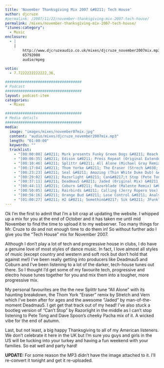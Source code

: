 ```yaml
---
title: 'November Thanksgiving Mix 2007 &#8211; Tech House'
author: djcruze
#permalink: /2007/11/22/november-thanksgiving-mix-2007-tech-house/
permalink: /mixes/november-thanksgiving-mix-2007-tech-house/
"itunes:category":
  - Music
enclosure:
  - |
    |
        http://www.djcruzeaudio.co.uk/mixes/djcruze_november2007mix.mp3
        65792000
        audio/mpeg
        
votio:
  - 7.7222222222222,36,

###################################
# Podcast
###################################
layout: podcast-item
categories:
  - Mixes

###################################
# Media details
###################################
media:
  image: "images/mixes/november07mix.jpg"
  content: "audio/mixes/djcruze_november2007mix.mp3"
  length: "01:00:00"
  keywords: ""
  tracklist:
    - "[00:00:00] &#8211; Murk presents Funky Green Dogs &#8211; Reach For Me (TV Rock &#038; Dirty South Remix) &#8211; CR2"
    - "[00:06:35] &#8211; Edison &#8211; Press Repeat (Original Extended Mix) &#8211; Rebirth"
    - "[00:10:46] &#8211; Splittr &#8211; All Alone (Michael Gray Remix) &#8211; Eye Industries"
    - "[00:17:04] &#8211; Thom Yorke &#8211; The Eraser (Strech &#038; Vern Edit) &#8211; White"
    - "[00:23:23] &#8211; Seal &#8211; Amazing (Thin White Duke Dub) &#8211; Warner Bros."
    - "[00:29:02] &#8211; Razorlight &#8211; Can&#8217;t Stop (Pete Tong and Dave Spoon Pure Pacha Mix) &#8211; White"
    - "[00:37:11] &#8211; Deadmau5 &#8211; Jaded (Original Mix) &#8211; Mau5trap"
    - "[00:44:11] &#8211; Coburn &#8211; Razorblade (Malente Remix) &#8211; Ego"
    - "[00:50:05] &#8211; Rairbirds &#8211; Calling (Jerry Ropero Vox) &#8211; One Little Indian"
    - "[00:56:16] &#8211; Orange Bud &#8211; Lose Control &#8211; Analyzed Records"
    - "[01:00:27] &#8211; H2 &#8211; Somethin&#8217; Sik &#8211; JFunk"
---
```


Ok I&#8217;m the first to admit that I&#8217;m a bit crap at updating the website. I whipped up a mix for you at the end of October and it has taken me until mid November to find the time to upload it to my webserver. Too many things for Mr. Cruze to do and not enough time to do them in! So without further ado I give you the &#8220;Tech House&#8221; mix for November 2007.

Although I don&#8217;t play a lot of tech and progressive house in clubs, I do have a genuine love of most styles of dance music. In fact, I love almost all styles of music (except country and western and soft rock but don&#8217;t hold that against me!) I&#8217;ve been really getting into producers like Deadmau5 and Coburn and I&#8217;ve been listening to a lot of the darker, tech-house tunes out there. So I thought I&#8217;d get some of my favourite tech, progressive and electro house tunes together for you and mix them into a tougher, more progressive mix.

My personal favourites are the the new Splittr tune &#8220;All Alone&#8221; with its haunting breakdown, the Thom York &#8220;Eraser&#8221; remix by Stretch and Vern which I&#8217;ve been after for ages and the awesome &#8220;Jaded&#8221; by man-of-the-moment Deadmau5. I get get that track out of my head! I&#8217;ve also stuck a bootleg version of &#8220;Can&#8217;t Stop&#8221; by Razorlight in the middle as I can&#8217;t stop listening to Pete Tong and Dave Spoon&#8217;s cheeky Pacha mix of it. A wicked vibe for the end of autumn.

Last, but not least, a big happy Thanksgiving to all of my American listeners. We don&#8217;t celebrate it here in the UK but I&#8217;m sure you guys and girls in the US will be tucking into your turkey and having a fun weekend with your families. So eat well and party hard!

**UPDATE:** For some reason the MP3 didn&#8217;t have the image attached to it. I&#8217;ll re-convert it tonight and get it re-uploaded.
